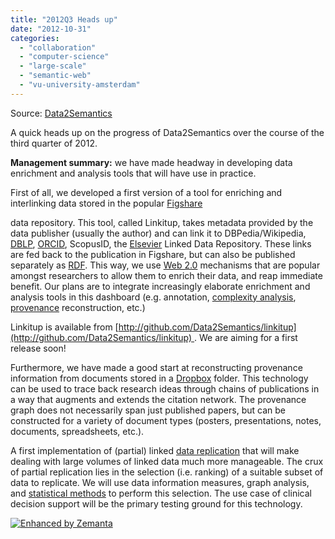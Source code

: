 ```yaml
---
title: "2012Q3 Heads up"
date: "2012-10-31"
categories: 
  - "collaboration"
  - "computer-science"
  - "large-scale"
  - "semantic-web"
  - "vu-university-amsterdam"
---
```


Source: [Data2Semantics](http://www.data2semantics.org/feed/)

A quick heads up on the progress of Data2Semantics over the course of the third quarter of 2012.

**Management summary:** we have made headway in developing data enrichment and analysis tools that will have use in practice.

First of all, we developed a first version of a tool for enriching and interlinking data stored in the popular [Figshare](http://figshare.com)

data repository. This tool, called Linkitup, takes metadata provided by the data publisher (usually the author) and can link it to DBPedia/Wikipedia, [DBLP](http://dbis.uni-trier.de/DBL-Browser/ "Digital Bibliography & Library Project"), [ORCID](http://en.wikipedia.org/wiki/ORCID "ORCID"), ScopusID, the [Elsevier](http://www.elsevier.com "Elsevier") Linked Data Repository. These links are fed back to the publication in Figshare, but can also be published separately as [RDF](http://en.wikipedia.org/wiki/Resource_Description_Framework "Resource Description Framework"). This way, we use [Web 2.0](http://en.wikipedia.org/wiki/Web_2.0 "Web 2.0") mechanisms that are popular amongst researchers to allow them to enrich their data, and reap immediate benefit. Our plans are to integrate increasingly elaborate enrichment and analysis tools in this dashboard (e.g. annotation, [complexity analysis](http://en.wikipedia.org/wiki/Analysis_of_algorithms "Analysis of algorithms"), [provenance](http://en.wikipedia.org/wiki/Provenance "Provenance") reconstruction, etc.)

Linkitup is available from [http://github.com/Data2Semantics/linkitup](http://github.com/Data2Semantics/linkitup) . We are aiming for a first release soon!

Furthermore, we have made a good start at reconstructing provenance information from documents stored in a [Dropbox](http://www.dropbox.com "Dropbox") folder. This technology can be used to trace back research ideas through chains of publications in a way that augments and extends the citation network. The provenance graph does not necessarily span just published papers, but can be constructed for a variety of document types (posters, presentations, notes, documents, spreadsheets, etc.).

A first implementation of (partial) linked [data replication](http://en.wikipedia.org/wiki/Replication_%28computer_science%29 "Replication (computer science)") that will make dealing with large volumes of linked data much more manageable. The crux of partial replication lies in the selection (i.e. ranking) of a suitable subset of data to replicate. We will use data information measures, graph analysis, and [statistical methods](http://en.wikipedia.org/wiki/Statistics "Statistics") to perform this selection. The use case of clinical decision support will be the primary testing ground for this technology.

[![Enhanced by Zemanta](http://img.zemanta.com/zemified_e.png?x-id=6d8419db-da7f-4e5f-90d5-693d25aafc15)](http://www.zemanta.com/?px "Enhanced by Zemanta")
